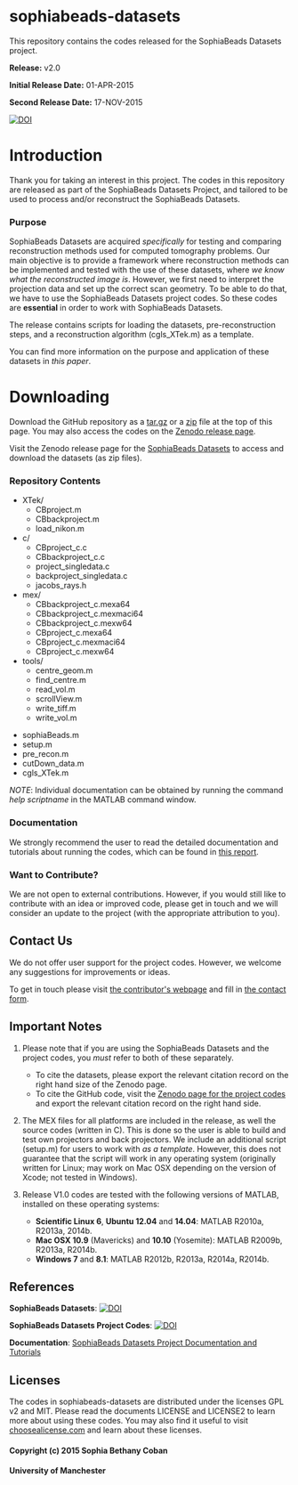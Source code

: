# sophiabeads-datasets
This repository contains the codes released for the SophiaBeads Datasets project. 

**Release:** v2.0

**Initial Release Date:** 01-APR-2015

**Second Release Date:** 17-NOV-2015

[![DOI](https://zenodo.org/badge/doi/10.5281/zenodo.16539.svg)](http://dx.doi.org/10.5281/zenodo.16539)



# Introduction
Thank you for taking an interest in this project. The codes in this repository are released as part of the SophiaBeads Datasets Project, and tailored to be used to process and/or reconstruct the SophiaBeads Datasets. 

### Purpose
SophiaBeads Datasets are acquired _specifically_ for testing and comparing reconstruction methods used for computed tomography problems. Our main objective is to provide a framework where reconstruction methods can be implemented and tested with the use of these datasets, where _we know what the reconstructed image is_. However, we first need to interpret the projection data and set up the correct scan geometry. To be able to do that, we have to use the SophiaBeads Datasets project codes. So these codes are **essential** in order to work with SophiaBeads Datasets. 


The release contains scripts for loading the datasets, pre-reconstruction steps, and a reconstruction algorithm (cgls_XTek.m) as a template.


You can find more information on the purpose and application of these datasets in _this paper_.


# Downloading
Download the GitHub repository as a [tar.gz](https://codeload.github.com/Sophilyplum/sophiabeads-datasets/legacy.tar.gz/master) or a [zip](https://codeload.github.com/Sophilyplum/sophiabeads-datasets/legacy.zip/master) file at the top of this page. You may also access the codes on the [Zenodo release page](https://zenodo.org/record/16539).

Visit the Zenodo release page for the [SophiaBeads Datasets](https://zenodo.org/record/16474) to access and download the datasets (as zip files). 

### Repository Contents
  * XTek/
    - CBproject.m
    - CBbackproject.m
    - load_nikon.m
  * c/
    - CBproject_c.c
    - CBbackproject_c.c
    - project_singledata.c
    - backproject_singledata.c
    - jacobs_rays.h
  * mex/
    - CBbackproject_c.mexa64
    - CBbackproject_c.mexmaci64
    - CBbackproject_c.mexw64
    - CBproject_c.mexa64
    - CBproject_c.mexmaci64
    - CBproject_c.mexw64
  * tools/
    - centre_geom.m
    - find_centre.m
    - read_vol.m
    - scrollView.m
    - write_tiff.m
    - write_vol.m
  - sophiaBeads.m
  - setup.m
  - pre_recon.m
  - cutDown_data.m
  - cgls_XTek.m


*NOTE*: Individual documentation can be obtained by running the command *help _scriptname_* in the MATLAB command window.

### Documentation
We strongly recommend the user to read the detailed documentation and tutorials about running the codes, which can be found in [this report](http://eprints.ma.man.ac.uk/2288/).

### Want to Contribute?
We are not open to external contributions. However, if you would still like to contribute with an idea or improved code, please get in touch and we will consider an update to the project (with the appropriate attribution to you).


## Contact Us
We do not offer user support for the project codes. However, we welcome any suggestions for improvements or ideas. 

To get in touch please visit [the contributor's webpage](http://www.maths.manchester.ac.uk/~scoban) and fill in [the contact form](http://www.maths.manchester.ac.uk/~scoban/contact.html).

## Important Notes
1. Please note that if you are using the SophiaBeads Datasets and the project codes, you _must_ refer to both of these separately. 
    - To cite the datasets, please export the relevant citation record on the right hand size of the Zenodo page. 
    - To cite the GitHub code, visit the [Zenodo page for the project codes](https://zenodo.org/record/16539) and export the relevant citation record on the right hand side.

2. The MEX files for all platforms are included in the release, as well the source codes (written in C). This is done so the user is able to build and test own projectors and back projectors. We include an additional script (setup.m) for users to work with _as a template_. However, this does not guarantee that the script will work in any operating system (originally written for Linux; may work on Mac OSX depending on the version of Xcode; not tested in Windows).

3. Release V1.0 codes are tested with the following versions of MATLAB, installed on these operating systems:
    - **Scientific Linux 6**, **Ubuntu 12.04** and **14.04**: MATLAB R2010a, R2013a, 2014b.
    - **Mac OSX 10.9** (Mavericks) and **10.10** (Yosemite): MATLAB R2009b, R2013a, R2014b.
    - **Windows 7** and **8.1**: MATLAB R2012b, R2013a, R2014a, R2014b. 
 
## References
**SophiaBeads Datasets**: [![DOI](https://zenodo.org/badge/doi/10.5281/zenodo.16474.svg)](http://dx.doi.org/10.5281/zenodo.16474)

**SophiaBeads Datasets Project Codes**: [![DOI](https://zenodo.org/badge/doi/10.5281/zenodo.16539.svg)](http://dx.doi.org/10.5281/zenodo.16539)

**Documentation**: [SophiaBeads Datasets Project Documentation and Tutorials](http://eprints.ma.man.ac.uk/2290/) 


## Licenses
The codes in sophiabeads-datasets are distributed under the licenses GPL v2 and MIT. Please read the documents LICENSE and LICENSE2 to learn more about using these codes. You may also find it useful to visit [choosealicense.com](http://choosealicense.com/) and learn about these licenses.


#### Copyright (c) 2015 Sophia Bethany Coban
#### University of Manchester

